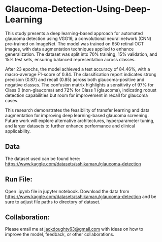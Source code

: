 # Glaucoma-Detection-Using-Deep-Learning
This study presents a deep learning-based approach for automated glaucoma detection using VGG16, a convolutional neural network (CNN) pre-trained on ImageNet. The model was trained on 650 retinal OCT images, with data augmentation techniques applied to enhance generalization. The dataset was split into 70% training, 15% validation, and 15% test sets, ensuring balanced representation across classes.

After 23 epochs, the model achieved a test accuracy of 84.46%, with a macro-average F1-score of 0.84. The classification report indicates strong precision (0.87) and recall (0.85) across both glaucoma-positive and negative classes. The confusion matrix highlights a sensitivity of 97% for Class 0 (non-glaucoma) and 72% for Class 1 (glaucoma), indicating robust detection capabilities but room for improvement in recall for glaucoma cases.

This research demonstrates the feasibility of transfer learning and data augmentation for improving deep learning-based glaucoma screening. Future work will explore alternative architectures, hyperparameter tuning, and larger datasets to further enhance performance and clinical applicability.

## Data
The dataset used can be found here:
https://www.kaggle.com/datasets/sshikamaru/glaucoma-detection

## Run File:
Open .ipynb file in jupyter notebook. Download the data from  https://www.kaggle.com/datasets/sshikamaru/glaucoma-detection and be sure to adjust file paths to directory of dataset. 

## Collaboration:
Please email me at jackdoughty63@gmail.com with ideas on how to improve the model, feedback, or other collaborations.
